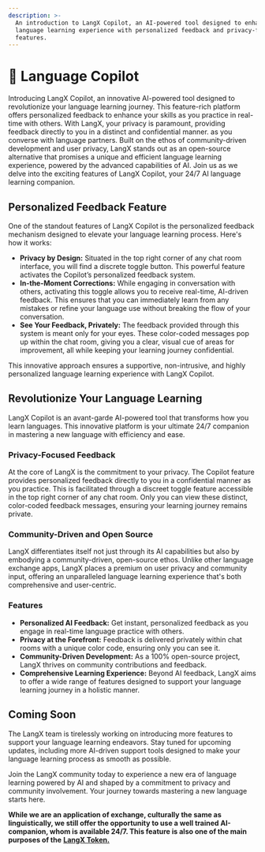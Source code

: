 ```yaml
---
description: >-
  An introduction to LangX Copilot, an AI-powered tool designed to enhance your
  language learning experience with personalized feedback and privacy-focused
  features.
---
```


# 🤖 Language Copilot

Introducing LangX Copilot, an innovative AI-powered tool designed to revolutionize your language learning journey. This feature-rich platform offers personalized feedback to enhance your skills as you practice in real-time with others. With LangX, your privacy is paramount, providing feedback directly to you in a distinct and confidential manner. as you converse with language partners. Built on the ethos of community-driven development and user privacy, LangX stands out as an open-source alternative that promises a unique and efficient language learning experience, powered by the advanced capabilities of AI. Join us as we delve into the exciting features of LangX Copilot, your 24/7 AI language learning companion.

## Personalized Feedback Feature

One of the standout features of LangX Copilot is the personalized feedback mechanism designed to elevate your language learning process. Here's how it works:

* **Privacy by Design:** Situated in the top right corner of any chat room interface, you will find a discrete toggle button. This powerful feature activates the Copilot’s personalized feedback system.
* **In-the-Moment Corrections:** While engaging in conversation with others, activating this toggle allows you to receive real-time, AI-driven feedback. This ensures that you can immediately learn from any mistakes or refine your language use without breaking the flow of your conversation.
* **See Your Feedback, Privately:** The feedback provided through this system is meant only for your eyes. These color-coded messages pop up within the chat room, giving you a clear, visual cue of areas for improvement, all while keeping your learning journey confidential.

This innovative approach ensures a supportive, non-intrusive, and highly personalized language learning experience with LangX Copilot.

## Revolutionize Your Language Learning

LangX Copilot is an avant-garde AI-powered tool that transforms how you learn languages. This innovative platform is your ultimate 24/7 companion in mastering a new language with efficiency and ease.

### Privacy-Focused Feedback

At the core of LangX is the commitment to your privacy. The Copilot feature provides personalized feedback directly to you in a confidential manner as you practice. This is facilitated through a discreet toggle feature accessible in the top right corner of any chat room. Only you can view these distinct, color-coded feedback messages, ensuring your learning journey remains private.

### Community-Driven and Open Source

LangX differentiates itself not just through its AI capabilities but also by embodying a community-driven, open-source ethos. Unlike other language exchange apps, LangX places a premium on user privacy and community input, offering an unparalleled language learning experience that's both comprehensive and user-centric.

### Features

* **Personalized AI Feedback:** Get instant, personalized feedback as you engage in real-time language practice with others.
* **Privacy at the Forefront:** Feedback is delivered privately within chat rooms with a unique color code, ensuring only you can see it.
* **Community-Driven Development:** As a 100% open-source project, LangX thrives on community contributions and feedback.
* **Comprehensive Learning Experience:** Beyond AI feedback, LangX aims to offer a wide range of features designed to support your language learning journey in a holistic manner.

## Coming Soon

The LangX team is tirelessly working on introducing more features to support your language learning endeavors. Stay tuned for upcoming updates, including more AI-driven support tools designed to make your language learning process as smooth as possible.

Join the LangX community today to experience a new era of language learning powered by AI and shaped by a commitment to privacy and community involvement. Your journey towards mastering a new language starts here.

**While we are an application of exchange, culturally the same as linguistically, we still offer the opportunity to use a well trained AI-companion, whom is available 24/7. This feature is also one of the main purposes of the** [**LangX Token.**](broken-reference)

